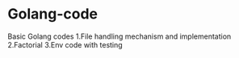 # Golang-code
Basic Golang codes
     1.File handling mechanism and implementation
     2.Factorial 
     3.Env code with testing
     
